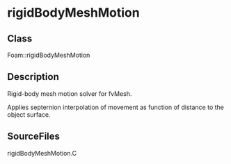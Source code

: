 # rigidBodyMeshMotion 
## Class
Foam::rigidBodyMeshMotion

## Description
Rigid-body mesh motion solver for fvMesh.

Applies septernion interpolation of movement as function of distance to the
object surface.

## SourceFiles
rigidBodyMeshMotion.C

